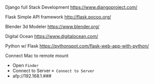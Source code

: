 Django full Stack Development
https://www.djangoproject.com/

Flask
Simple API framework
http://flask.pocoo.org/

Blender 
3d Modeler
https://www.blender.org/

Digital Ocean
https://www.digitalocean.com/

Python w/ Flask
https://pythonspot.com/flask-web-app-with-python/


Connect Mac to remote mount
- Open `Finder`
- Connect to Server `⌘ Connect to Server`
- afp://192.168.1.###
